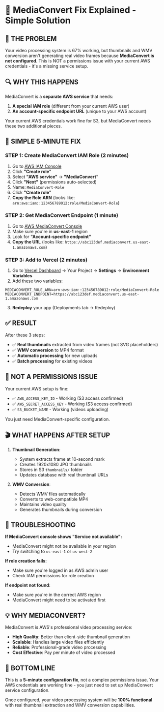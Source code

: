 # 🔧 MediaConvert Fix Explained - Simple Solution

## 🎯 **THE PROBLEM**

Your video processing system is 67% working, but thumbnails and WMV conversion aren't generating real video frames because **MediaConvert is not configured**. This is NOT a permissions issue with your current AWS credentials - it's a missing service setup.

## 🔍 **WHY THIS HAPPENS**

MediaConvert is a **separate AWS service** that needs:
1. **A special IAM role** (different from your current AWS user)
2. **An account-specific endpoint URL** (unique to your AWS account)

Your current AWS credentials work fine for S3, but MediaConvert needs these two additional pieces.

## 🚀 **SIMPLE 5-MINUTE FIX**

### **STEP 1: Create MediaConvert IAM Role** (2 minutes)

1. Go to [AWS IAM Console](https://console.aws.amazon.com/iam/home#/roles)
2. Click **"Create role"**
3. Select **"AWS service"** → **"MediaConvert"**
4. Click **"Next"** (permissions auto-selected)
5. Name: `MediaConvert-Role`
6. Click **"Create role"**
7. **Copy the Role ARN** (looks like: `arn:aws:iam::123456789012:role/MediaConvert-Role`)

### **STEP 2: Get MediaConvert Endpoint** (1 minute)

1. Go to [AWS MediaConvert Console](https://console.aws.amazon.com/mediaconvert/)
2. Make sure you're in **us-east-1** region
3. Look for **"Account-specific endpoint"** 
4. **Copy the URL** (looks like: `https://abc123def.mediaconvert.us-east-1.amazonaws.com`)

### **STEP 3: Add to Vercel** (2 minutes)

1. Go to [Vercel Dashboard](https://vercel.com/dashboard) → Your Project → **Settings** → **Environment Variables**
2. Add these two variables:

```
MEDIACONVERT_ROLE_ARN=arn:aws:iam::123456789012:role/MediaConvert-Role
MEDIACONVERT_ENDPOINT=https://abc123def.mediaconvert.us-east-1.amazonaws.com
```

3. **Redeploy** your app (Deployments tab → Redeploy)

## ✅ **RESULT**

After these 3 steps:
- ✅ **Real thumbnails** extracted from video frames (not SVG placeholders)
- ✅ **WMV conversion** to MP4 format
- ✅ **Automatic processing** for new uploads
- ✅ **Batch processing** for existing videos

## 🔧 **NOT A PERMISSIONS ISSUE**

Your current AWS setup is fine:
- ✅ `AWS_ACCESS_KEY_ID` - Working (S3 access confirmed)
- ✅ `AWS_SECRET_ACCESS_KEY` - Working (S3 access confirmed)
- ✅ `S3_BUCKET_NAME` - Working (videos uploading)

You just need MediaConvert-specific configuration.

## 🎬 **WHAT HAPPENS AFTER SETUP**

1. **Thumbnail Generation**: 
   - System extracts frame at 10-second mark
   - Creates 1920x1080 JPG thumbnails
   - Stores in S3 `thumbnails/` folder
   - Updates database with real thumbnail URLs

2. **WMV Conversion**:
   - Detects WMV files automatically
   - Converts to web-compatible MP4
   - Maintains video quality
   - Generates thumbnails during conversion

## 🚨 **TROUBLESHOOTING**

**If MediaConvert console shows "Service not available":**
- MediaConvert might not be available in your region
- Try switching to `us-east-1` or `us-west-2`

**If role creation fails:**
- Make sure you're logged in as AWS admin user
- Check IAM permissions for role creation

**If endpoint not found:**
- Make sure you're in the correct AWS region
- MediaConvert might need to be activated first

## 💡 **WHY MEDIACONVERT?**

MediaConvert is AWS's professional video processing service:
- **High Quality**: Better than client-side thumbnail generation
- **Scalable**: Handles large video files efficiently  
- **Reliable**: Professional-grade video processing
- **Cost Effective**: Pay per minute of video processed

## 🎯 **BOTTOM LINE**

This is a **5-minute configuration fix**, not a complex permissions issue. Your AWS credentials are working fine - you just need to set up MediaConvert service configuration.

Once configured, your video processing system will be **100% functional** with real thumbnail extraction and WMV conversion capabilities.

